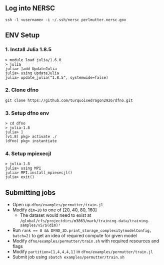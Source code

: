 ## Log into NERSC

```
ssh -l <username> -i ~/.ssh/nersc perlmutter.nersc.gov
```

## ENV Setup

### 1. Install Julia 1.8.5

```
> module load julia/1.6.0
> julia
julia> ]add UpdateJulia
julia> using UpdateJulia
julia> update_julia("1.8.5", systemwide=false)
```

### 2. Clone dfno

```
git clone https://github.com/turquoisedragon2926/dfno.git
```

### 3. Setup dfno env

```
> cd dfno
> julia-1.8
julia> ]
(v1.8) pkg> activate ./
(dfno) pkg> instantiate
```

### 4. Setup mpiexecjl

```
> julia-1.8
julia> using MPI
julia> MPI.install_mpiexecjl()
julia> exit()
```

## Submitting jobs

- Open up `dfno/examples/permutter/train.jl`
- Modify `dim=20` to one of [20, 40, 80, 160]
    - The dataset would need to exist at `/global/cfs/projectdirs/m3863/mark/training-data/training-samples/v5/$(dim)³`
- Run `rank == 0 && DFNO_3D.print_storage_complexity(modelConfig, batch=2)` to get an idea of required compute for given model
- Modify `dfno/examples/permutter/train.sh` with required resources and flags
- Modify `partition=[1,4,4,4,1]` in `dfno/examples/permutter/train.jl`
- Submit job using `sbatch examples/permutter/train.sh`
